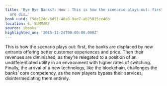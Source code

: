 ```yaml
---
title: 'Bye Bye Banks?: How : This is how the scenario plays out: first, the banks
  are dis…'
book_uuid: f5de12dd-6d51-40a8-9ae7-ab25015ce46b
location: 6. SUMMARY
source: ibooks
highlighted_on: '2015-11-24T00:00:00.000Z'
---
```


This is how the scenario plays out: first, the banks are displaced by new entrants offering better customer experiences and price. Then their revenues are diminished, as they’re relegated to a position of an undifferentiated utility in an environment with higher rates of switching. Finally, the arrival of a new technology, like the blockchain, challenges the banks’ core competency, as the new players bypass their services, disintermediating them entirely.